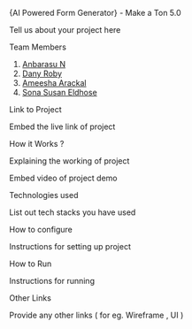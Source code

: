{AI Powered Form Generator} - Make a Ton 5.0

Tell us about your project here

Team Members
1. [Anbarasu N](https://github.com/DarkPhoenix2704)
2. [Dany Roby](https://github.com/danyroby)
3. [Ameesha Arackal](https://github.com/AMEESHAARACKAL)
4. [Sona Susan Eldhose](https://github.com/Sonasusan111)

Link to Project

Embed the live link of project

How it Works ?

Explaining the working of project

Embed video of project demo

Technologies used

List out tech stacks you have used

How to configure

Instructions for setting up project

How to Run

Instructions for running

Other Links

Provide any other links ( for eg. Wireframe , UI )
